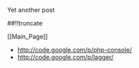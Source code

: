 Yet another post

[meta:author]: <> (Jonas Colmsjo)
[meta:title]: <> (Php-debugging.md)
[meta:date]: <> (2012-01-01)
[meta:nested:key]: <> (Metadata value)

##!!truncate


[[Main_Page]]

* http://code.google.com/p/php-console/
* http://code.google.com/p/lagger/
